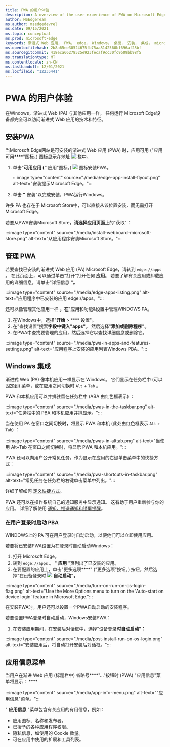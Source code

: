 ```yaml
---
title: PWA 的用户体验
description: A overview of the user experience of PWA on Microsoft Edge and Windows.
author: MSEdgeTeam
ms.author: msedgedevrel
ms.date: 09/15/2021
ms.topic: conceptual
ms.prod: microsoft-edge
keywords: 渐进式 Web 应用， PWA， edge， Windows， 桌面， 安装， 集成， microsoft store， ux
ms.openlocfilehash: 2b8a65ee30524675fb75aa8142560bf696af28bf
ms.sourcegitcommit: 418eca66278525e923fecaf9cc30fc9b09bb98f5
ms.translationtype: MT
ms.contentlocale: zh-CN
ms.lasthandoff: 12/01/2021
ms.locfileid: "12235441"
---
```

# <a name="the-user-experience-of-pwas"></a>PWA 的用户体验

在Windows，渐进式 Web (PA) 与其他应用一样。  任何运行 Microsoft Edge设备都完全可以访问渐进式 Web 应用的技术和特征。


<!-- ====================================================================== -->
## <a name="installing-a-pwa"></a>安装PWA

当Microsoft Edge网站是可安装的渐进式 Web 应用 (PWA) 时，应用可用 ("应用可用****"图标。) 图标显示在地址 ![ ](media/app-available-icon.png) 栏中。

1.  单击"**可用应用 ("** 应用"图标。) ![ ](media/app-available-icon.png) 图标安装PWA。

    :::image type="content" source="./media/edge-app-install-flyout.png" alt-text="安装提示Microsoft Edge。":::

1.  单击 **"** 安装"以完成安装，PWA运行Windows。

许多 PA 也存在于 Microsoft Store中，可以直接从该位置安装，而无需打开 Microsoft Edge。

若要从PWA安装Microsoft Store，**请选择应用页面上**的"获取"：

:::image type="content" source="./media/install-webboard-microsoft-store.png" alt-text="从应用程序安装Microsoft Store。":::


<!-- ====================================================================== -->
## <a name="managing-pwas"></a>管理 PWA

若要查找已安装的渐进式 Web 应用 (PA) Microsoft Edge，请转到 `edge://apps` 。  在此页面上，可以通过单击"打开"打开任何 **应用**。  若要了解有关应用或卸载应用的详细信息，请单击"详细信息 **"。**

:::image type="content" source="./media/edge-apps-listing.png" alt-text="应用程序中已安装的应用 edge://apps。":::

还可以像管理其他应用一样 **，在**"应用和功能&设置中管理WINDOWS PA。

1.  在Windows中，选择"**开始**  >  **** 设置"。
1.  在"查找设置"搜索**字段中键入"apps"，** 然后选择"**添加或删除程序"。**
1.  在PWA中查找要管理的应用，然后选择它以查找详细信息或删除它。

:::image type="content" source="./media/pwa-in-apps-and-features-settings.png" alt-text="应用程序上安装的应用列表Windows PBA。":::


<!-- ====================================================================== -->
## <a name="windows-integration"></a>Windows 集成

渐进式 Web (PA) 像本机应用一样显示在 Windows。 它们显示在任务栏中 (可以固定到) 菜单，或在应用之间切换时 `Alt` + `Tab` 。

PWA 和本机应用可以并排驻留在任务栏中 (ABA 由红色框表示) ：

:::image type="content" source="./media/pwas-in-the-taskbar.png" alt-text="任务栏中的 PBA 和本机应用并排显示。":::

当在使用 PA 在窗口之间切换时，将显示 PWA 和本机 (此处由红色框表示 `Alt` + `Tab`) ：

:::image type="content" source="./media/pwas-in-alttab.png" alt-text="当使用 Alt+Tab 在窗口之间切换时，将显示 PWA 和本机应用。":::

PWA 还可以向用户公开常见任务，作为显示在应用的右键单击菜单中的快捷方式：

:::image type="content" source="./media/pwa-shortcuts-in-taskbar.png" alt-text="常见任务在任务栏的右键单击菜单中列出。":::

详细了解如何 [定义快捷方式](./how-to/shortcuts.md)。

PWA 还可以在操作系统自己的通知服务中显示通知。 这有助于用户重新参与你的应用。 详细了解使用 [通知、推送通知和锁屏提醒](./how-to/notifications-badges.md)。

### <a name="starting-pwas-when-the-user-signs-in"></a>在用户登录时启动 PBA

WINDOWS上的 PA 可在用户登录时自动启动，以便他们可以立即使用应用。

若要将已安装PWA设置为在登录时自动启动Windows：

1.  打开 Microsoft Edge。
1.  转到 `edge://apps` 。  " **应用** "页列出了已安装的应用。
1.  在要配置的应用上，单击"更多选项****" ("更多选项"按钮。) 按钮，然后选择"在设备登录时 ![ ](./media/edge-apps-more-options.png) **自动启动"。**

:::image type="content" source="./media/turn-on-run-on-os-login-flag.png" alt-text="Use the More Options menu to turn on the 'Auto-start on device login' feature in Microsoft Edge.":::

在安装PWA时，用户还可以设置一个PWA自动启动的安装程序。

若要设置PWA登录时自动启动，Windows安装PWA：

1.  在安装应用期间，在安装后对话框中，选择"设备登录**时自动启动"：**

:::image type="content" source="./media/post-install-run-on-os-login.png" alt-text="安装应用后，将自动打开安装后对话框。":::


<!-- ====================================================================== -->
## <a name="app-info-menu"></a>应用信息菜单

当用户在渐进 Web 应用 (标题栏中) 省略号****"..."按钮时 (PWA) "应用信息"菜单将显示： ****

:::image type="content" source="./media/app-info-menu.png" alt-text="&quot;应用信息&quot;菜单。":::

" **应用信息** "菜单包含有关应用的有用信息，例如：

*  应用图标、名称和发布者。
*  已授予的各种应用程序权限。
*  隐私信息，如使用的 Cookie 数量。
*  可在应用中使用的扩展和工具列表。
